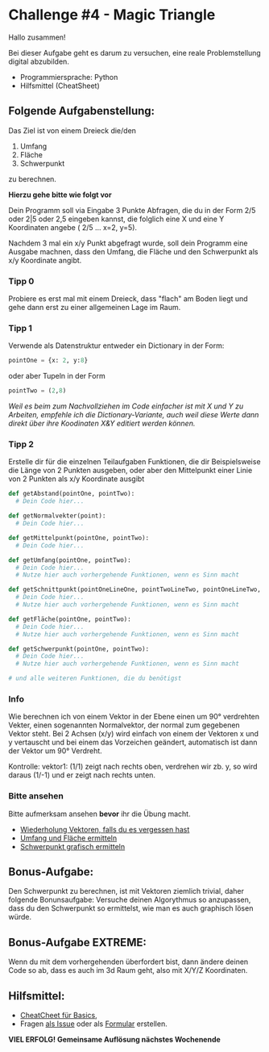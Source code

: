 # Challenge #4 - Magic Triangle

Hallo zusammen!

Bei dieser Aufgabe geht es darum zu versuchen, eine reale Problemstellung digital abzubilden.

- Programmiersprache: Python
- Hilfsmittel (CheatSheet)

## Folgende Aufgabenstellung:

Das Ziel ist von einem Dreieck die/den

1. Umfang
2. Fläche
3. Schwerpunkt

zu berechnen.

**Hierzu gehe bitte wie folgt vor**

Dein Programm soll via Eingabe 3 Punkte Abfragen, die du in der Form 2/5 oder 2|5 oder 2,5 eingeben kannst, die folglich eine X und eine Y Koordinaten angebe ( 2/5 ... x=2, y=5).

Nachdem 3 mal ein x/y Punkt abgefragt wurde, soll dein Programm eine Ausgabe machnen, dass den Umfang, die Fläche und den Schwerpunkt als x/y Koordinate angibt.

### Tipp 0

Probiere es erst mal mit einem Dreieck, dass "flach" am Boden liegt und gehe dann erst zu einer allgemeinen Lage im Raum.

### Tipp 1

Verwende als Datenstruktur entweder ein Dictionary in der Form:

```python
pointOne = {x: 2, y:8}
```

oder aber Tupeln in der Form

```python
pointTwo = (2,8)
```

_Weil es beim zum Nachvollziehen im Code einfacher ist mit X und Y zu Arbeiten, empfehle ich die Dictionary-Variante, auch weil diese Werte dann direkt über ihre Koodinaten X&Y editiert werden können._

### Tipp 2

Erstelle dir für die einzelnen Teilaufgaben Funktionen, die dir Beispielsweise die Länge von 2 Punkten ausgeben, oder aber den Mittelpunkt einer Linie von 2 Punkten als x/y Koordinate ausgibt

```python
def getAbstand(pointOne, pointTwo):
  # Dein Code hier...

def getNormalvekter(point):
  # Dein Code hier...

def getMittelpunkt(pointOne, pointTwo):
  # Dein Code hier...

def getUmfang(pointOne, pointTwo):
  # Dein Code hier...
  # Nutze hier auch vorhergehende Funktionen, wenn es Sinn macht

def getSchnittpunkt(pointOneLineOne, pointTwoLineTwo, pointOneLineTwo, pointTwoLineTwo):
  # Dein Code hier...
  # Nutze hier auch vorhergehende Funktionen, wenn es Sinn macht

def getFläche(pointOne, pointTwo):
  # Dein Code hier...
  # Nutze hier auch vorhergehende Funktionen, wenn es Sinn macht

def getSchwerpunkt(pointOne, pointTwo):
  # Dein Code hier...
  # Nutze hier auch vorhergehende Funktionen, wenn es Sinn macht

# und alle weiteren Funktionen, die du benötigst

```

### Info

Wie berechnen ich von einem Vektor in der Ebene einen um 90° verdrehten Vekter, einen sogenannten Normalvektor, der normal zum gegebenen Vektor steht.
Bei 2 Achsen (x/y) wird einfach von einem der Vektoren x und y vertauscht und bei einem das Vorzeichen geändert, automatisch ist dann der Vektor um 90° Verdreht.

Kontrolle:
vektor1: (1/1) zeigt nach rechts oben, verdrehen wir zb. y, so wird daraus (1/-1) und er zeigt nach rechts unten.

### Bitte ansehen

Bitte aufmerksam ansehen **bevor** ihr die Übung macht.

- [Wiederholung Vektoren, falls du es vergessen hast](https://www.youtube.com/watch?v=dzxmbcL4fE8)
- [Umfang und Fläche ermitteln](https://www.youtube.com/watch?v=M-Cx36dVWw0)
- [Schwerpunkt grafisch ermitteln](https://www.youtube.com/watch?v=g4KdVurVrvo)

## Bonus-Aufgabe:

Den Schwerpunkt zu berechnen, ist mit Vektoren ziemlich trivial, daher folgende Bonunsaufgabe:
Versuche deinen Algorythmus so anzupassen, dass du den Schwerpunkt so ermittelst, wie man es auch graphisch lösen würde.

## Bonus-Aufgabe EXTREME:

Wenn du mit dem vorhergehenden überfordert bist, dann ändere deinen Code so ab, dass es auch im 3d Raum geht, also mit X/Y/Z Koordinaten.

## Hilfsmittel:

- [CheatCheet für Basics](https://teams.microsoft.com/l/file/577FC335-F5B4-4A56-B307-D7ED57E48403?tenantId=b8192970-931b-4546-97ce-a6a611c24bd9&fileType=pdf&objectUrl=https%3A%2F%2Ffhwzid.sharepoint.com%2Fsites%2FAT_DiBBA_2019_876338345%2FFreigegebene%20Dokumente%2FWeekly%20Coding%20Challenge%2FMaterialien%2Fbeginners_cheat_sheet.pdf&baseUrl=https%3A%2F%2Ffhwzid.sharepoint.com%2Fsites%2FAT_DiBBA_2019_876338345&serviceName=teams&threadId=19:a6077bbb7c794716aef8ef6264849648@thread.skype&groupId=fe5a1a58-19cb-498f-88e0-617b2206af7e),
- Fragen [als Issue](https://github.com/joeherold/wcc_fh_wkw_python/issues) oder als [Formular](https://forms.office.com/Pages/ResponsePage.aspx?Host=Teams&lang=%7Blocale%7D&groupId=%7BgroupId%7D&tid=%7Btid%7D&teamsTheme=%7Btheme%7D&upn=%7Bupn%7D&id=cCkZuBuTRkWXzqamEcJL2Rcv0_AVGQVMpyxsXq73-hxUOUM1QVo0WTA3T1dOSEQ3NkxCN0Y1MjZBUC4u) erstellen.

**VIEL ERFOLG! Gemeinsame Auflösung nächstes Wochenende**
